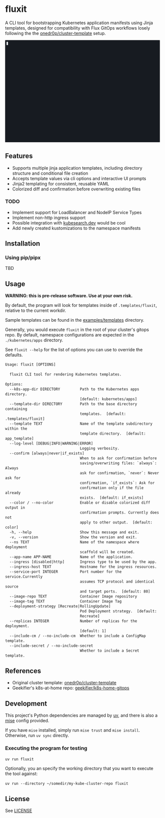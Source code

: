 # fluxit

A CLI tool for bootstrapping Kubernetes application manifests using Jinja templates, designed for compatibility with Flux GitOps workflows losely following the the [onedr0p/cluster-template](https://github.com/onedr0p/cluster-template) setup.

![fluxit usage demo](assets/demo.gif)

## Features

- Supports multiple jinja application templates, including directory structure and conditional file creation
- Accepts template values via cli options and interactive UI prompts
- Jinja2 templating for consistent, reusable YAML
- Colorized diff and confirmation before overwriting existing files

### TODO

- Implement support for LoadBalancer and NodeIP Service Types
- Implement non-http ingress support
- Possible integration with [kubesearch.dev](https://kubesearch.dev/) would be cool
- Add newly created kustomizations to the namespace manifests

## Installation

### Using pip/pipx

TBD

## Usage

**WARNING: this is pre-release software. Use at your own risk.**

By default, the program will look for templates inside of `.templates/fluxit`, relative to the current workdir.

Sample templates can be found in the [examples/templates](https://github.com/geekifier/fluxit/tree/master/examples/templates) directory.

Generally, you would execute `fluxit` in the root of your cluster's gitops repo. By default, namespace configurations are expected in the `./kubernetes/apps` directory.

See `fluxit --help` for the list of options you can use to override the defaults.

```
Usage: fluxit [OPTIONS]

  fluxit CLI tool for rendering Kubernetes templates.

Options:
  --k8s-app-dir DIRECTORY         Path to the Kubernetes apps directory.
                                  [default: kubernetes/apps]
  --template-dir DIRECTORY        Path to the base directory containing
                                  templates.  [default: .templates/fluxit]
  --template TEXT                 Name of the template subdirectory within the
                                  template directory.  [default: app_template]
  --log-level [DEBUG|INFO|WARNING|ERROR]
                                  Logging verbosity.
  --confirm [always|never|if_exists]
                                  When to ask for confirmation before
                                  saving/overwriting files: `always`: Always
                                  ask for confirmation, `never`: Never ask for
                                  confirmation, `if_exists`: Ask for
                                  confirmation only if the file already
                                  exists.  [default: if_exists]
  --color / --no-color            Enable or disable colorized diff output in
                                  confirmation prompts. Currently does not
                                  apply to other output.  [default: color]
  -h, --help                      Show this message and exit.
  -v, --version                   Show the version and exit.
  --ns TEXT                       Name of the namespace where deployment
                                  scaffold will be created.
  --app-name APP-NAME             Name of the application.
  --ingress [disabled|http]       Ingress type to be used by the app.
  --ingress-host TEXT             Hostname for the ingress resources.
  --service-port INTEGER          Port number for the service.Currently
                                  assumes TCP protocol and identical source
                                  and target ports.  [default: 80]
  --image-repo TEXT               Container Image repository
  --image-tag TEXT                Container Image Tag
  --deployment-strategy [Recreate|RollingUpdate]
                                  Pod Deployment strategy.  [default:
                                  Recreate]
  --replicas INTEGER              Number of replicas for the deployment.
                                  [default: 1]
  --include-cm / --no-include-cm  Whether to include a ConfigMap template.
  --include-secret / --no-include-secret
                                  Whether to include a Secret template.
```

## References

- Original cluster template: [onedr0p/cluster-template](https://github.com/onedr0p/cluster-template)
- Geekifier's k8s-at-home repo: [geekifier/k8s-home-gitops](https://github.com/geekifier/k8s-home-gitops)

## Development

This project's Python dependencies are managed by [uv](https://docs.astral.sh/uv/), and there is also a [mise](https://mise.jdx.dev/) config provided.

If you have `mise` installed, simply run `mise trust` and `mise install`. Otherwise, run `uv sync` directly.

### Executing the program for testing

`uv run fluxit`

Optionally, you an specify the working directory that you want to execute the tool against:

`uv run --directory ~/somedir/my-kube-cluster-repo fluxit`

## License

See [LICENSE](./LICENSE)
